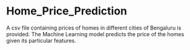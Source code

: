 # Home_Price_Prediction
A csv file containing prices of homes in different cities of Bengaluru is provided. The Machine Learning model predicts the price of the homes given its particular features.
